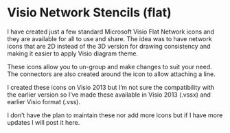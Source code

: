 # Visio Network Stencils (flat)
I have created just a few standard Microsoft Visio Flat Network icons and they are available for all to use and share. The idea was to have network icons that are 2D instead of the 3D version for drawing consistency and making it easier to apply Visio diagram theme.

These icons allow you to un-group and make changes to suit your need. The connectors are also created around the icon to allow attaching a line.

I created these icons on Visio 2013 but I’m not sure the compatibility with the earlier version so I’ve made these available in Visio 2013 (.vssx) and earlier Visio format (.vss).

I don’t have the plan to maintain these nor add more icons but if I have more updates I will post it here.
